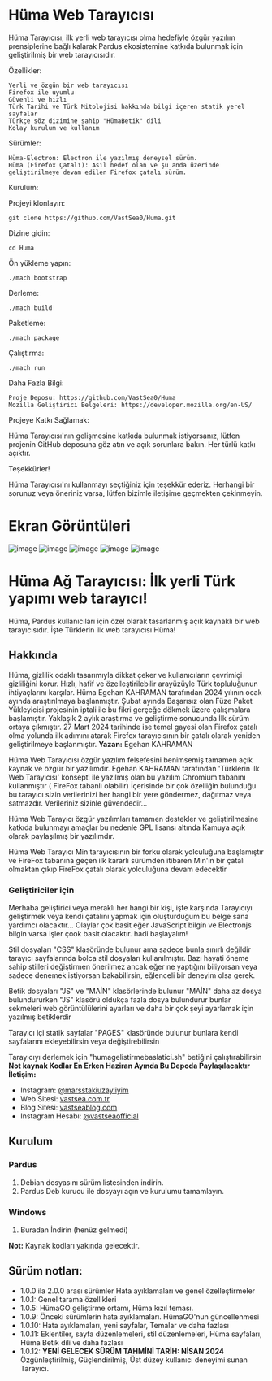 # Hüma Web Tarayıcısı

Hüma Tarayıcısı, ilk yerli web tarayıcısı olma hedefiyle özgür yazılım prensiplerine bağlı kalarak Pardus ekosistemine katkıda bulunmak için geliştirilmiş bir web tarayıcısıdır.

Özellikler:

    Yerli ve özgün bir web tarayıcısı
    Firefox ile uyumlu
    Güvenli ve hızlı
    Türk Tarihi ve Türk Mitolojisi hakkında bilgi içeren statik yerel sayfalar
    Türkçe söz dizimine sahip "HümaBetik" dili
    Kolay kurulum ve kullanım

Sürümler:

    Hüma-Electron: Electron ile yazılmış deneysel sürüm.
    Hüma (Firefox Çatalı): Asıl hedef olan ve şu anda üzerinde geliştirilmeye devam edilen Firefox çatalı sürüm.

Kurulum:

Projeyi klonlayın:

    git clone https://github.com/VastSea0/Huma.git

Dizine gidin:

    cd Huma

Ön yükleme yapın:

    ./mach bootstrap

Derleme:

    ./mach build

Paketleme:

    ./mach package

Çalıştırma:

    ./mach run

Daha Fazla Bilgi:

    Proje Deposu: https://github.com/VastSea0/Huma
    Mozilla Geliştirici Belgeleri: https://developer.mozilla.org/en-US/

Projeye Katkı Sağlamak:

Hüma Tarayıcısı'nın gelişmesine katkıda bulunmak istiyorsanız, lütfen projenin GitHub deposuna göz atın ve açık sorunlara bakın. Her türlü katkı açıktır.

Teşekkürler!

Hüma Tarayıcısı'nı kullanmayı seçtiğiniz için teşekkür ederiz. Herhangi bir sorunuz veya öneriniz varsa, lütfen bizimle iletişime geçmekten çekinmeyin.

# Ekran Görüntüleri

![image](https://github.com/VastSea0/Huma/assets/144556903/517245a7-d9a0-4efe-93ae-2d6a0c509126)
![image](https://github.com/VastSea0/Huma/assets/144556903/c9e96df5-c06f-413c-8659-880c8c8323b2)
![image](https://github.com/VastSea0/Huma/assets/144556903/7d36524b-cf12-4136-9ea4-3064923d2ec8)
![image](https://github.com/VastSea0/Huma/assets/144556903/8b557b31-84f5-4cbb-89be-6aaf30a359f0)
![image](https://github.com/VastSea0/Huma/assets/144556903/686ea2cb-4cb3-49f2-894f-e82c663ddcda)


# Hüma Ağ Tarayıcısı: İlk yerli Türk yapımı web tarayıcı!

Hüma, Pardus kullanıcıları için özel olarak tasarlanmış açık kaynaklı bir web tarayıcısıdır. İşte Türklerin ilk web tarayıcısı Hüma!

## Hakkında

Hüma, gizlilik odaklı tasarımıyla dikkat çeker ve kullanıcıların çevrimiçi gizliliğini korur. Hızlı, hafif ve özelleştirilebilir arayüzüyle Türk topluluğunun ihtiyaçlarını karşılar.
Hüma Egehan KAHRAMAN tarafından 2024 yılının ocak ayında araştırılmaya başlanmıştır. Şubat ayında Başarısız olan Füze Paket Yükleyicisi projesinin iptali ile bu fikri gerçeğe dökmek üzere çalışmalara başlamıştır. Yaklaşık 2 aylık araştırma ve geliştirme sonucunda İlk sürüm ortaya çıkmıştır. 27 Mart 2024 tarihinde ise temel gayesi olan Firefox çatalı olma yolunda ilk adımını atarak Firefox tarayıcısının bir çatalı olarak yeniden geliştirilmeye başlanmıştır. 
**Yazan:** Egehan KAHRAMAN
 
Hüma Web Tarayıcısı özgür yazılım felsefesini benimsemiş tamamen açık kaynak ve özgür bir yazılımdır. Egehan KAHRAMAN tarafından 'Türklerin ilk Web Tarayıcısı' konsepti ile yazılmış olan bu yazılım Chromium tabanını kullanmıştır ( FireFox tabanlı olabilir) İçerisinde bir çok özelliğin bulunduğu bu tarayıcı sizin verilerinizi her hangi bir yere göndermez, dağıtmaz veya satmazdır. Verileriniz sizinle güvendedir...

Hüma Web Tarayıcı özgür yazılımları tamamen destekler ve geliştirilmesine katkıda bulunmayı amaçlar bu nedenle GPL lisansı altında Kamuya açık olarak paylaşılmış bir yazılımdır.

Hüma Web Tarayıcı Min tarayıcısının bir forku olarak yolculuğuna başlamıştır ve FireFox tabanına geçen ilk kararlı sürümden itibaren Min'in bir çatalı olmaktan çıkıp FireFox çatalı olarak yolculuğuna devam edecektir

### Geliştiriciler için
Merhaba geliştirici veya meraklı her hangi bir kişi, işte karşında Tarayıcıyı geliştirmek veya kendi çatalını yapmak için oluşturduğum bu belge sana yardımcı olacaktır... Olaylar çok basit eğer JavaScript bilgin ve Electronjs bilgin varsa işler çook basit olacaktır. hadi başlayalım!

Stil dosyaları "CSS" klasöründe bulunur ama sadece  bunla sınırlı değildir tarayıcı sayfalarında bolca stil dosyaları kullanılmıştır. Bazı hayati öneme sahip stilleri değiştirmen önerilmez ancak eğer ne yaptığını biliyorsan veya sadece denemek istiyorsan bakabilirsin, eğlenceli bir deneyim olsa gerek.

Betik dosyaları "JS" ve "MAİN" klasörlerinde bulunur "MAİN" daha az dosya bulundururken "JS" klasörü oldukça fazla dosya bulundurur bunlar sekmeleri web görüntülülerini ayarları ve daha bir çok şeyi ayarlamak için yazılmış betiklerdir

Tarayıcı içi statik sayfalar "PAGES" klasöründe bulunur bunlara kendi sayfalarını ekleyebilirsin veya değiştirebilirsin

Tarayıcıyı derlemek için "humagelistirmebaslatici.sh" betiğini çalıştırabilirsin
**Not kaynak Kodlar En Erken Haziran Ayında Bu Depoda Paylaşılacaktır**
**İletişim:** 
- Instagram: [@marsstakiuzayliyim](https://www.instagram.com/marsstakiuzayliyim/)
- Web Sitesi: [vastsea.com.tr](https://vastsea.com.tr)
- Blog Sitesi: [vastseablog.com](https://vastseablog.com)
- Instagram Hesabı: [@vastseaofficial](https://www.instagram.com/vastseaofficial/)

## Kurulum
### Pardus
1. Debian dosyasını sürüm listesinden indirin.
2. Pardus Deb kurucu ile dosyayı açın ve kurulumu tamamlayın.
### Windows
1. Buradan İndirin (henüz gelmedi)

**Not:** Kaynak kodları yakında gelecektir.

## Sürüm notları:
- 1.0.0 ila 2.0.0 arası sürümler Hata ayıklamaları ve genel özelleştirmeler
- 1.0.1: Genel tarama özellikleri
- 1.0.5: HümaGO geliştirme ortamı, Hüma kızıl teması.
- 1.0.9: Önceki sürümlerin hata ayıklamaları. HümaGO'nun güncellenmesi
- 1.0.10: Hata ayıklamaları, yeni sayfalar, Temalar ve daha fazlası
- 1.0.11: Eklentiler, sayfa düzenlemeleri, stil düzenlemeleri, Hüma sayfaları, Hüma Betik dili ve daha fazlası
- 1.0.12: **YENİ GELECEK SÜRÜM TAHMİNİ TARİH: NİSAN 2024** Özgünleştirilmiş, Güçlendirilmiş, Üst düzey kullanıcı deneyimi sunan Tarayıcı.



